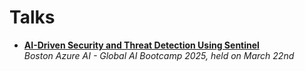 # Talks

- **[AI-Driven Security and Threat Detection Using Sentinel](https://github.com/bhavya632/Talks/blob/e84b246dd2c79f5413c15ed0fef9cf69a5b728e6/AI%20in%20Cybersecurity%20slides%20-%20Microsoft%20Sentinel.pdf)**  
  *Boston Azure AI - Global AI Bootcamp 2025, held on March 22nd*
